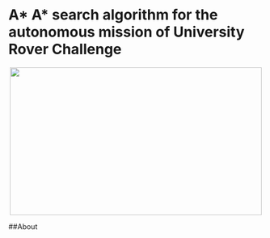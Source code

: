 # A* A* search algorithm for the autonomous mission of University Rover Challenge

<div align="center"><img src="https://c.tenor.com/byI653FuZcEAAAAC/mars-rover.gif" width="498" height="292" /></div>

##About

